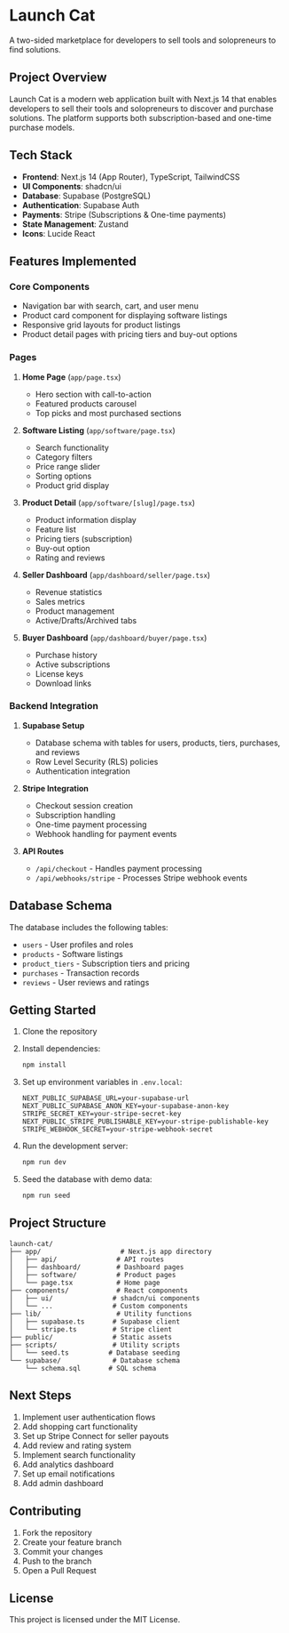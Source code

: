 # Launch Cat

A two-sided marketplace for developers to sell tools and solopreneurs to find solutions.

## Project Overview

Launch Cat is a modern web application built with Next.js 14 that enables developers to sell their tools and solopreneurs to discover and purchase solutions. The platform supports both subscription-based and one-time purchase models.

## Tech Stack

- **Frontend**: Next.js 14 (App Router), TypeScript, TailwindCSS
- **UI Components**: shadcn/ui
- **Database**: Supabase (PostgreSQL)
- **Authentication**: Supabase Auth
- **Payments**: Stripe (Subscriptions & One-time payments)
- **State Management**: Zustand
- **Icons**: Lucide React

## Features Implemented

### Core Components
- Navigation bar with search, cart, and user menu
- Product card component for displaying software listings
- Responsive grid layouts for product listings
- Product detail pages with pricing tiers and buy-out options

### Pages
1. **Home Page** (`app/page.tsx`)
   - Hero section with call-to-action
   - Featured products carousel
   - Top picks and most purchased sections

2. **Software Listing** (`app/software/page.tsx`)
   - Search functionality
   - Category filters
   - Price range slider
   - Sorting options
   - Product grid display

3. **Product Detail** (`app/software/[slug]/page.tsx`)
   - Product information display
   - Feature list
   - Pricing tiers (subscription)
   - Buy-out option
   - Rating and reviews

4. **Seller Dashboard** (`app/dashboard/seller/page.tsx`)
   - Revenue statistics
   - Sales metrics
   - Product management
   - Active/Drafts/Archived tabs

5. **Buyer Dashboard** (`app/dashboard/buyer/page.tsx`)
   - Purchase history
   - Active subscriptions
   - License keys
   - Download links

### Backend Integration

1. **Supabase Setup**
   - Database schema with tables for users, products, tiers, purchases, and reviews
   - Row Level Security (RLS) policies
   - Authentication integration

2. **Stripe Integration**
   - Checkout session creation
   - Subscription handling
   - One-time payment processing
   - Webhook handling for payment events

3. **API Routes**
   - `/api/checkout` - Handles payment processing
   - `/api/webhooks/stripe` - Processes Stripe webhook events

## Database Schema

The database includes the following tables:
- `users` - User profiles and roles
- `products` - Software listings
- `product_tiers` - Subscription tiers and pricing
- `purchases` - Transaction records
- `reviews` - User reviews and ratings

## Getting Started

1. Clone the repository
2. Install dependencies:
   ```bash
   npm install
   ```

3. Set up environment variables in `.env.local`:
   ```
   NEXT_PUBLIC_SUPABASE_URL=your-supabase-url
   NEXT_PUBLIC_SUPABASE_ANON_KEY=your-supabase-anon-key
   STRIPE_SECRET_KEY=your-stripe-secret-key
   NEXT_PUBLIC_STRIPE_PUBLISHABLE_KEY=your-stripe-publishable-key
   STRIPE_WEBHOOK_SECRET=your-stripe-webhook-secret
   ```

4. Run the development server:
   ```bash
   npm run dev
   ```

5. Seed the database with demo data:
   ```bash
   npm run seed
   ```

## Project Structure

```
launch-cat/
├── app/                    # Next.js app directory
│   ├── api/               # API routes
│   ├── dashboard/         # Dashboard pages
│   ├── software/          # Product pages
│   └── page.tsx           # Home page
├── components/            # React components
│   ├── ui/               # shadcn/ui components
│   └── ...               # Custom components
├── lib/                   # Utility functions
│   ├── supabase.ts       # Supabase client
│   └── stripe.ts         # Stripe client
├── public/               # Static assets
├── scripts/              # Utility scripts
│   └── seed.ts          # Database seeding
└── supabase/             # Database schema
    └── schema.sql       # SQL schema
```

## Next Steps

1. Implement user authentication flows
2. Add shopping cart functionality
3. Set up Stripe Connect for seller payouts
4. Add review and rating system
5. Implement search functionality
6. Add analytics dashboard
7. Set up email notifications
8. Add admin dashboard

## Contributing

1. Fork the repository
2. Create your feature branch
3. Commit your changes
4. Push to the branch
5. Open a Pull Request

## License

This project is licensed under the MIT License. 